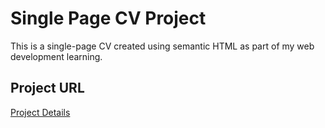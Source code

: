 # Single Page CV Project

This is a single-page CV created using semantic HTML as part of my web development learning.

## Project URL
[Project Details](https://roadmap.sh/projects/single-page-cv)
